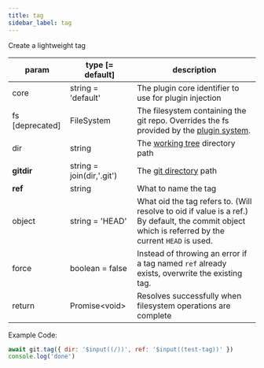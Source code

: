 ```yaml
---
title: tag
sidebar_label: tag
---
```


Create a lightweight tag

| param           | type [= default]          | description                                                                                                                                         |
| --------------- | ------------------------- | --------------------------------------------------------------------------------------------------------------------------------------------------- |
| core            | string = 'default'        | The plugin core identifier to use for plugin injection                                                                                              |
| fs [deprecated] | FileSystem                | The filesystem containing the git repo. Overrides the fs provided by the [plugin system](./plugin_fs.md).                                           |
| dir             | string                    | The [working tree](dir-vs-gitdir.md) directory path                                                                                                 |
| **gitdir**      | string = join(dir,'.git') | The [git directory](dir-vs-gitdir.md) path                                                                                                          |
| **ref**         | string                    | What to name the tag                                                                                                                                |
| object          | string = 'HEAD'           | What oid the tag refers to. (Will resolve to oid if value is a ref.) By default, the commit object which is referred by the current `HEAD` is used. |
| force           | boolean = false           | Instead of throwing an error if a tag named `ref` already exists, overwrite the existing tag.                                                       |
| return          | Promise\<void\>           | Resolves successfully when filesystem operations are complete                                                                                       |

Example Code:

```js live
await git.tag({ dir: '$input((/))', ref: '$input((test-tag))' })
console.log('done')
```
